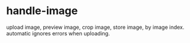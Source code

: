 # handle-image

upload image,
preview image,
crop image,
store image,
by image index.
automatic ignores errors when uploading.

